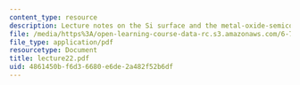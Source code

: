 ```yaml
---
content_type: resource
description: Lecture notes on the Si surface and the metal-oxide-semiconductor structure.
file: /media/https%3A/open-learning-course-data-rc.s3.amazonaws.com/6-720j-integrated-microelectronic-devices-spring-2007/4861450bf6d36680e6de2a482f52b6df_lecture22.pdf
file_type: application/pdf
resourcetype: Document
title: lecture22.pdf
uid: 4861450b-f6d3-6680-e6de-2a482f52b6df
---
```

